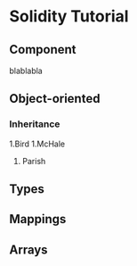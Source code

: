 # Solidity Tutorial #
## Component ##
blablabla
## Object-oriented ##
### Inheritance ###
1.Bird
1.McHale
1. Parish
## Types ##
## Mappings ##
## Arrays ##

